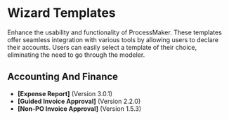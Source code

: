 # Wizard Templates
Enhance the usability and functionality of ProcessMaker. These templates offer seamless integration with various tools by allowing users to declare their accounts. Users can easily select a template of their choice, eliminating the need to go through the modeler.
## Accounting And Finance
- **[Expense Report]** (Version 3.0.1)
- **[Guided Invoice Approval]** (Version 2.2.0)
- **[Non-PO Invoice Approval]** (Version 1.5.3)
